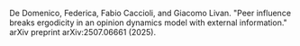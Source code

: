 De Domenico, Federica, Fabio Caccioli, and Giacomo Livan. "Peer influence breaks ergodicity in an opinion dynamics model with external information." arXiv preprint arXiv:2507.06661 (2025).
